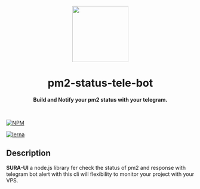 <p align="center">
  <img width="150" src="https://avatars.githubusercontent.com/u/62465909?s=400&u=b543f5c67f4bafb214e9064ac95de21e35daf2d9&v=4">
</p>
<h1 align="center"> pm2-status-tele-bot </h1>
<p align="center">
  <b >Build and Notify your pm2 status with your telegram.</b>
</p>

<br>

[![NPM](https://img.shields.io/npm/v/@asurraa/pm2-status-tele-bot.svg)](https://www.npmjs.com/package/@asurraa/pm2-status-tele-bot)

[![lerna](https://img.shields.io/badge/maintained%20with-lerna-cc00ff.svg)](https://lerna.js.org/)

## Description

**SURA-UI** a node.js library fer check the status of pm2 and response with telegram bot alert with this cli will flexibility to monitor your project with your VPS.



